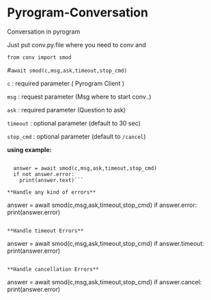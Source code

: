 # Pyrogram-Conversation

Conversation in pyrogram 

Just put conv.py.file where you need to conv and

```from conv import smod```

#```await smod(c,msg,ask,timeout,stop_cmd)```

```c``` : required parameter ( Pyrogram Client )

```msg``` : request parameter (Msg where to start conv..)

```ask``` : required parameter (Question to ask)

```timeout``` : optional parameter (default to 30 sec)

```stop_cmd``` : optional parameter (default to ```/cancel```)

**using example:**

```

  answer = await smod(c,msg,ask,timeout,stop_cmd)
  if not answer.error:
    print(answer.text)```

**Handle any kind of errors**

```
   answer = await smod(c,msg,ask,timeout,stop_cmd)
   if answer.error:
     print(answer.error)

```

**Handle timeout Errors**

```
   answer = await smod(c,msg,ask,timeout,stop_cmd)
   if answer.timeout:
     print(answer.error)

```

**Handle cancellation Errors**

```
   answer = await smod(c,msg,ask,timeout,stop_cmd)
   if answer.cancel:
     print(answer.error)

```




